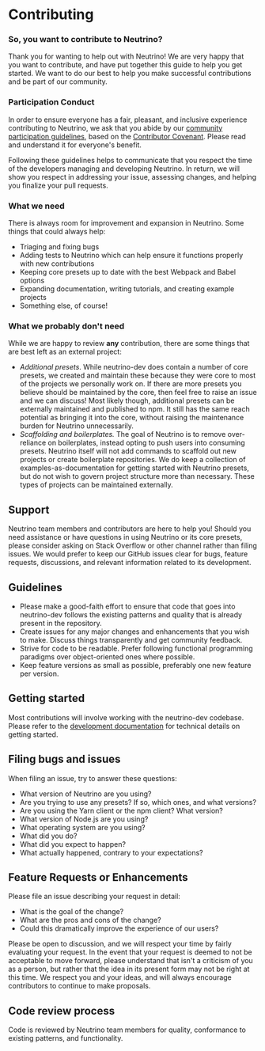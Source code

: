 # Contributing

### So, you want to contribute to Neutrino?

Thank you for wanting to help out with Neutrino! We are very happy that you want to contribute, and have put together
this guide to help you get started. We want to do our best to help you make successful contributions and be part of our
community.

### Participation Conduct

In order to ensure everyone has a fair, pleasant, and inclusive experience contributing to Neutrino, we ask that you
abide by our [community participation guidelines](./code-of-conduct.md), based on the
[Contributor Covenant](http://contributor-covenant.org/). Please read and understand it for everyone's benefit.

Following these guidelines helps to communicate that you respect the time of the developers managing
and developing Neutrino. In return, we will show you respect in addressing your issue, assessing changes,
and helping you finalize your pull requests.

### What we need

There is always room for improvement and expansion in Neutrino. Some things that could always help:

- Triaging and fixing bugs
- Adding tests to Neutrino which can help ensure it functions properly with new contributions
- Keeping core presets up to date with the best Webpack and Babel options
- Expanding documentation, writing tutorials, and creating example projects
- Something else, of course!

### What we probably don't need

While we are happy to review **any** contribution, there are some things that are best left as an external project:

- _Additional presets_. While neutrino-dev does contain a number of core presets, we created and maintain these because
they were core to most of the projects we personally work on. If there are more presets you believe should be maintained
by the core, then feel free to raise an issue and we can discuss! Most likely though, additional presets can be
externally maintained and published to npm. It still has the same reach potential as bringing it into the core, without
raising the maintenance burden for Neutrino unnecessarily.
- _Scaffolding and boilerplates._ The goal of Neutrino is to remove over-reliance on boilerplates, instead opting to
push users into consuming presets. Neutrino itself will not add commands to scaffold out new projects or create
boilerplate repositories. We do keep a collection of examples-as-documentation for getting started with Neutrino
presets, but do not wish to govern project structure more than necessary. These types of projects can be maintained
externally.

## Support

Neutrino team members and contributors are here to help you! Should you need assistance or have questions in using
Neutrino or its core presets, please consider asking on Stack Overflow or other channel rather than filing issues. We
would prefer to keep our GitHub issues clear for bugs, feature requests, discussions, and relevant information related
to its development.

## Guidelines

- Please make a good-faith effort to ensure that code that goes into neutrino-dev follows the existing patterns and
quality that is already present in the repository.
- Create issues for any major changes and enhancements that you wish to make. Discuss things transparently and get
community feedback.
- Strive for code to be readable. Prefer following functional programming paradigms over object-oriented ones where
possible.
- Keep feature versions as small as possible, preferably one new feature per version.

## Getting started

Most contributions will involve working with the neutrino-dev codebase. Please refer to the [development
documentation](./development.md) for technical details on getting started.

## Filing bugs and issues

When filing an issue, try to answer these questions:

- What version of Neutrino are you using?
- Are you trying to use any presets? If so, which ones, and what versions?
- Are you using the Yarn client or the npm client? What version?
- What version of Node.js are you using?
- What operating system are you using?
- What did you do?
- What did you expect to happen?
- What actually happened, contrary to your expectations?

## Feature Requests or Enhancements

Please file an issue describing your request in detail:

- What is the goal of the change?
- What are the pros and cons of the change?
- Could this dramatically improve the experience of our users?

Please be open to discussion, and we will respect your time by fairly evaluating your request. In the event that your
request is deemed to not be acceptable to move forward, please understand that isn't a criticism of you as a person,
but rather that the idea in its present form may not be right at this time. We respect you and your ideas, and will
always encourage contributors to continue to make proposals.

## Code review process

Code is reviewed by Neutrino team members for quality, conformance to existing patterns, and functionality.

